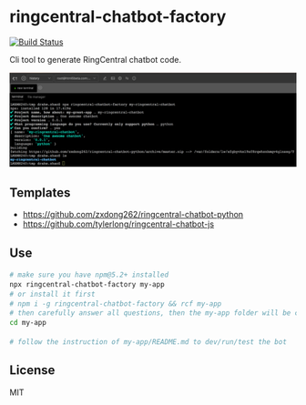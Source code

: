 
# ringcentral-chatbot-factory

[![Build Status](https://travis-ci.org/zxdong262/ringcentral-chatbot-factory.svg?branch=test)](https://travis-ci.org/zxdong262/ringcentral-chatbot-factory)

Cli tool to generate RingCentral chatbot code.

![screenshot](screenshots/screenshot.png)

## Templates
- https://github.com/zxdong262/ringcentral-chatbot-python
- https://github.com/tylerlong/ringcentral-chatbot-js

## Use
```bash
# make sure you have npm@5.2+ installed
npx ringcentral-chatbot-factory my-app
# or install it first
# npm i -g ringcentral-chatbot-factory && rcf my-app
# then carefully answer all questions, then the my-app folder will be create
cd my-app

# follow the instruction of my-app/README.md to dev/run/test the bot
```

## License
MIT





